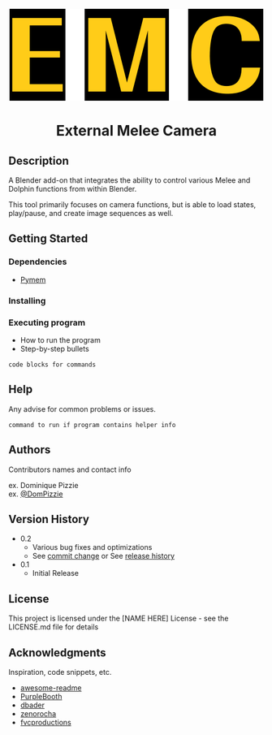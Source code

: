 
<br />
<div align="center">
  <a href="https://github.com/sadkellz/External-Melee-Camera/">
    <img src="imgs/EMC FONT.png">
  </a>

<h1 align="center">External Melee Camera</h1>
</div>

## Description

A Blender add-on that integrates the ability to control various Melee and Dolphin functions from within Blender.


This tool primarily focuses on camera functions, but is able to load states, play/pause, and create image sequences as well.
## Getting Started

### Dependencies

* [Pymem](https://pymem.readthedocs.io/en/latest/)

### Installing
#### 

### Executing program

* How to run the program
* Step-by-step bullets
```
code blocks for commands
```

## Help

Any advise for common problems or issues.
```
command to run if program contains helper info
```

## Authors

Contributors names and contact info

ex. Dominique Pizzie  
ex. [@DomPizzie](https://twitter.com/dompizzie)

## Version History

* 0.2
    * Various bug fixes and optimizations
    * See [commit change]() or See [release history]()
* 0.1
    * Initial Release

## License

This project is licensed under the [NAME HERE] License - see the LICENSE.md file for details

## Acknowledgments

Inspiration, code snippets, etc.
* [awesome-readme](https://github.com/matiassingers/awesome-readme)
* [PurpleBooth](https://gist.github.com/PurpleBooth/109311bb0361f32d87a2)
* [dbader](https://github.com/dbader/readme-template)
* [zenorocha](https://gist.github.com/zenorocha/4526327)
* [fvcproductions](https://gist.github.com/fvcproductions/1bfc2d4aecb01a834b46)